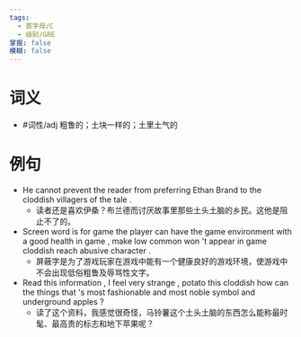 ```yaml
---
tags:
  - 首字母/C
  - 级别/GRE
掌握: false
模糊: false
---
```

# 词义
- #词性/adj  粗鲁的；土块一样的；土里土气的
# 例句
- He cannot prevent the reader from preferring Ethan Brand to the cloddish villagers of the tale .
	- 读者还是喜欢伊桑？布兰德而讨厌故事里那些土头土脑的乡民。这他是阻止不了的。
- Screen word is for game the player can have the game environment with a good health in game , make low common won 't appear in game cloddish reach abusive character .
	- 屏蔽字是为了游戏玩家在游戏中能有一个健康良好的游戏环境，使游戏中不会出现低俗粗鲁及辱骂性文字。
- Read this information , I feel very strange , potato this cloddish how can the things that 's most fashionable and most noble symbol and underground apples ?
	- 读了这个资料，我感觉很奇怪，马铃薯这个土头土脑的东西怎么能称最时髦、最高贵的标志和地下苹果呢？
